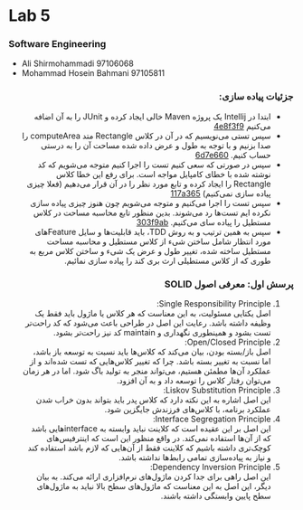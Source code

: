 # Lab 5
### Software Engineering
- Ali Shirmohammadi 97106068
- Mohammad Hosein Bahmani 97105811

<div dir="rtl">

### جزئیات پیاده سازی:
- ابتدا در Intellij یک پروژه Maven خالی ایجاد کرده و JUnit را به آن اضافه می‌کنیم [4e8f3f9](https://github.com/mhbahmani/SE_LAB/commit/4e8f3f91a60182f72370c868954fe5a6fee02bb4)
- سپس تستی می‌نویسیم که در آن در کلاس Rectangle متد computeArea را صدا بزنیم و با توجه به طول و عرض داده شده مساحت آن را به درستی حساب کنیم. [6d7e660](https://github.com/mhbahmani/SE_LAB/commit/6d7e6604919ee4769e0841a96d9e505c88d22882)
- سپس در صورتی که سعی کنیم تست را اجرا کنیم متوجه می‌شویم که کد نوشته شده با خطای کامپایل مواجه است. برای رفع این خطا کلاس Rectangle را ایجاد کرده و تابع مورد نظر را در آن قرار می‌دهیم (فعلا چیزی پیاده سازی نمی‌کنیم) [117a365](https://github.com/mhbahmani/SE_LAB/commit/117a3659aacf19c980f0c9bd765c211194929cce)
- سپس تست را اجرا می‌کنیم و متوجه می‌شویم چون هنوز چیزی پیاده سازی نکرده ایم تست‌ها رد می‌شوند. بدین منظور تابع محاسبه مساحت در کلاس مستطیل را پیاده سای می‌کنیم. [303f9ab](https://github.com/mhbahmani/SE_LAB/commit/303f9ab5168feb40d4d529bac2e1115bcb961c8d)
- سپس به همین ترتیب و به روش TDD، باید قابلیت‌ها و سایل Featureهای مورد انتظار شامل ساختن شیء از کلاس مستطیل و محاسبه مساحت مستطیل ساخته شده، تغییر طول و عرض یک شیء و ساختن کلاس مربع به طوری که از کلاس مستطیلی ارث بری کند را پیاده سازی نمائیم.

### پرسش اول: معرفی اصول SOLID

1. Single Responsibility Principle:  
اصل یکتایی مسئولیت، به این معناست که هر کلاس یا ماژول باید فقط یک وظیفه داشته باشد. رعایت این اصل در طراحی باعث می‌شود که کد راحت‌تر تست بشود و همینطوری نگهداری و maintain کد نیز راحت‌تر بشود.  
2. Open/Closed Principle:  
اصل باز/بسته بودن، بیان می‌کند که کلاس‌ها باید نسبت به توسعه باز باشد، اما نسبت به تغییر بسته باشد. چرا که تغییر کلاس‌هایی که تست شده‌اند و از عملکرد آن‌ها مطمئن هستیم، می‌تواند منجر به تولید باگ شود. اما در هر زمان می‌توان رفتار کلاس را توسعه داد و به آن افزود.  
3. Liskov Substitution Principle:  
این اصل اشاره به این نکته دارد که کلاس‌ پدر باید بتواند بدون خراب شدن عملکرد برنامه، با کلاس‌های فرزندش جایگزین شود.  
4. Interface Segregation Principle:  
این اصل بر این عقیده است که کلاینت نباید وابسته به interfaceهایی باشد که از آن‌ها استفاده نمی‌کند. در واقع منظور این است که اینترفیس‌های کوچک‌تری داشته باشیم که کلاینت فقط از آن‌هایی که لازم باشد استفاده کند و نیاز به پیاده‌سازی تمامی رابط‌ها نداشته باشد.  
5. Dependency Inversion Principle:  
این اصل راهی برای جدا کردن ماژول‌های نرم‌افزاری ارائه می‌کند. به بیان دیگر، این اصل به این معناست که ماژول‌های سطح بالا نباید به ماژول‌های سطح پایین وابستگی داشته باشند.  

</div>